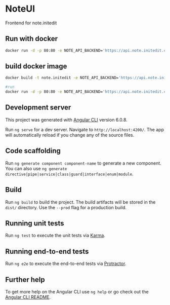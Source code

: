 # NoteUI

Frontend for note.initedit

## Run with docker

```bash
docker run -d -p 80:80 -e NOTE_API_BACKEND='https://api.note.initedit.com/api/' initedit/note.initedit
```

## build docker image

```bash
docker build -t note.initedit -e NOTE_API_BACKEND='https://api.note.initedit.com/api/'

#run
docker run -d -p 80:80 -e NOTE_API_BACKEND='https://api.note.initedit.com/api/' note.initedit

```

## Development server

This project was generated with [Angular CLI](https://github.com/angular/angular-cli) version 6.0.8.

Run `ng serve` for a dev server. Navigate to `http://localhost:4200/`. The app will automatically reload if you change any of the source files.

## Code scaffolding

Run `ng generate component component-name` to generate a new component. You can also use `ng generate directive|pipe|service|class|guard|interface|enum|module`.

## Build

Run `ng build` to build the project. The build artifacts will be stored in the `dist/` directory. Use the `--prod` flag for a production build.

## Running unit tests

Run `ng test` to execute the unit tests via [Karma](https://karma-runner.github.io).

## Running end-to-end tests

Run `ng e2e` to execute the end-to-end tests via [Protractor](http://www.protractortest.org/).

## Further help

To get more help on the Angular CLI use `ng help` or go check out the [Angular CLI README](https://github.com/angular/angular-cli/blob/master/README.md).
